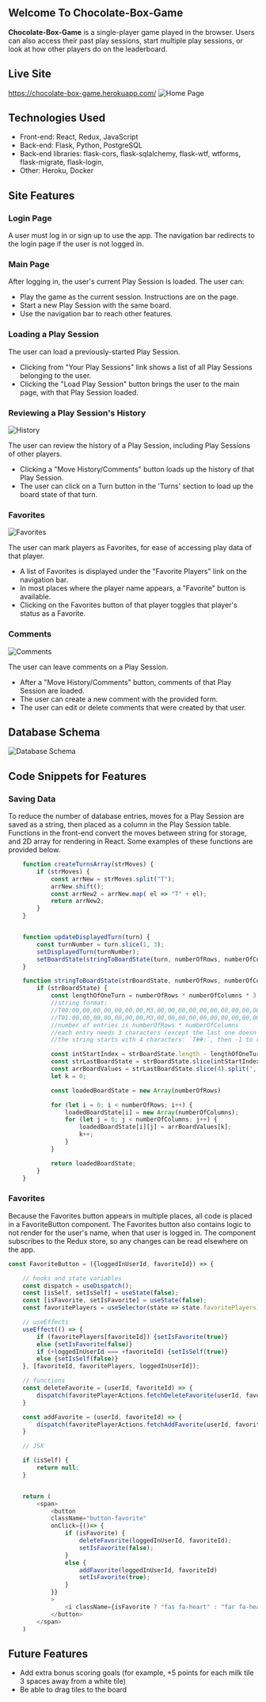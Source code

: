 ## Welcome To Chocolate-Box-Game
**Chocolate-Box-Game** is a single-player game played in the browser.  Users can also access their past play sessions, start multiple play sessions, or look at how other players do on the leaderboard. 

## Live Site
https://chocolate-box-game.herokuapp.com/
![Home Page](https://i.imgur.com/1FjbObx.png)

## Technologies Used
* Front-end: React, Redux, JavaScript
* Back-end: Flask, Python, PostgreSQL
* Back-end libraries: flask-cors, flask-sqlalchemy, flask-wtf, wtforms, flask-migrate, flask-login, 
* Other: Heroku, Docker

## Site Features

### Login Page
A user must log in or sign up to use the app.  The navigation bar redirects to the login page if the user is not logged in.

### Main Page
After logging in, the user's current Play Session is loaded.  The user can:
* Play the game as the current session.  Instructions are on the page.
* Start a new Play Session with the same board.
* Use the navigation bar to reach other features.

### Loading a Play Session
The user can load a previously-started Play Session.
* Clicking from "Your Play Sessions" link shows a list of all Play Sessions belonging to the user.
* Clicking the "Load Play Session" button brings the user to the main page, with that Play Session loaded.

### Reviewing a Play Session's History
![History](https://i.imgur.com/pxzdJLv.gif)

The user can review the history of a Play Session, including Play Sessions of other players.
* Clicking a "Move History/Comments" button loads up the history of that Play Session.
* The user can click on a Turn button in the 'Turns' section to load up the board state of that turn.

### Favorites
![Favorites](https://i.imgur.com/7r5GaoA.gif)

The user can mark players as Favorites, for ease of accessing play data of that player.
* A list of Favorites is displayed under the "Favorite Players" link on the navigation bar.
* In most places where the player name appears, a "Favorite" button is available.
* Clicking on the Favorites button of that player toggles that player's status as a Favorite.

### Comments
![Comments](https://i.imgur.com/hfhEFJz.png)

The user can leave comments on a Play Session.
* After a "Move History/Comments" button, comments of that Play Session are loaded.
* The user can create a new comment with the provided form.
* The user can edit or delete comments that were created by that user.

## Database Schema
![Database Schema](https://i.imgur.com/KDj0P68.png)

## Code Snippets for Features

### Saving Data
To reduce the number of database entries, moves for a Play Session are saved as a string, then placed as a column in the Play Session table.
Functions in the front-end convert the moves between string for storage, and 2D array for rendering in React.  Some examples of these functions are provided below.
```js
    function createTurnsArray(strMoves) {
        if (strMoves) {
            const arrNew = strMoves.split("T");
            arrNew.shift();
            const arrNew2 = arrNew.map( el => "T" + el);
            return arrNew2;
        }
    }


    function updateDisplayedTurn(turn) {
        const turnNumber = turn.slice(1, 3);
        setDisplayedTurn(turnNumber);
        setBoardState(stringToBoardState(turn, numberOfRows, numberOfColumns));
    }

    function stringToBoardState(strBoardState, numberOfRows, numberOfColumns) {
        if (strBoardState) {
            const lengthOfOneTurn = numberOfRows * numberOfColumns * 3 + 4 - 1;
            //string format:
            //T00:00,00,00,00,00,00,00,M3,00,00,00,00,00,00,00,00,00,00,00,00,00,00,00,D2,00
            //T01:00,00,00,00,00,00,00,M3,00,00,00,00,00,00,00,00,00,00,00,00,00,00,00,D2,D1
            //number of entries is numberOfRows * numberOfColumns
            //each entry needs 3 characters (except the last one doesn't need a ,)
            //the string starts with 4 characters: `T##:`, then -1 to remove the last comma

            const intStartIndex = strBoardState.length - lengthOfOneTurn;
            const strLastBoardState = strBoardState.slice(intStartIndex);
            const arrBoardValues = strLastBoardState.slice(4).split(',');
            let k = 0;

            const loadedBoardState = new Array(numberOfRows)

            for (let i = 0; i < numberOfRows; i++) {
                loadedBoardState[i] = new Array(numberOfColumns);
                for (let j = 0; j < numberOfColumns; j++) {
                    loadedBoardState[i][j] = arrBoardValues[k];
                    k++;
                }
            }

            return loadedBoardState;
        }
    }
```



### Favorites
Because the Favorites button appears in multiple places, all code is placed in a FavoriteButton component.  The Favorites button also contains logic to not render for the user's name, when that user is logged in.  The component subscribes to the Redux store, so any changes can be read elsewhere on the app.
```js
const FavoriteButton = ({loggedInUserId, favoriteId}) => {

    // hooks and state variables
    const dispatch = useDispatch();
    const [isSelf, setIsSelf] = useState(false);
    const [isFavorite, setIsFavorite] = useState(false);
    const favoritePlayers = useSelector(state => state.favoritePlayers);

    // useEffects
    useEffect(() => {
        if (favoritePlayers[favoriteId]) {setIsFavorite(true)}
        else {setIsFavorite(false)}
        if (+loggedInUserId === +favoriteId) {setIsSelf(true)}
        else {setIsSelf(false)}
    }, [favoriteId, favoritePlayers, loggedInUserId]);

    // functions
    const deleteFavorite = (userId, favoriteId) => {
        dispatch(favoritePlayerActions.fetchDeleteFavorite(userId, favoriteId));
    }

    const addFavorite = (userId, favoriteId) => {
        dispatch(favoritePlayerActions.fetchAddFavorite(userId, favoriteId));
    }

    // JSX

    if (isSelf) {
        return null;
    }


    return (
        <span>
            <button
            className="button-favorite"
            onClick={()=> {
                if (isFavorite) {
                    deleteFavorite(loggedInUserId, favoriteId);
                    setIsFavorite(false);
                }
                else {
                    addFavorite(loggedInUserId, favoriteId)
                    setIsFavorite(true);
                }
            }}
            >
                <i className={isFavorite ? "fas fa-heart" : "far fa-heart"}></i>
            </button>
        </span>
    )
```

## Future Features
* Add extra bonus scoring goals (for example, +5 points for each milk tile 3 spaces away from a white tile)
* Be able to drag tiles to the board
